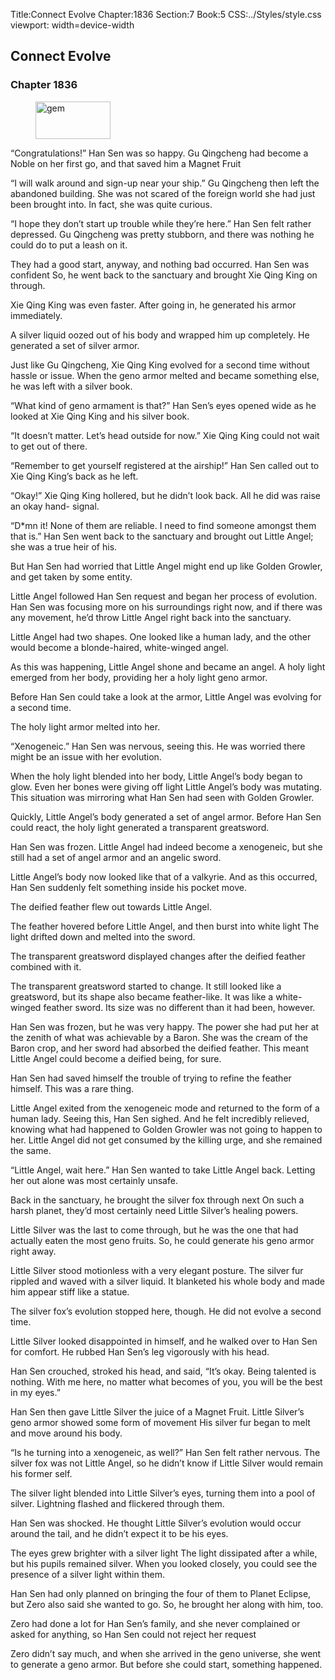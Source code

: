 Title:Connect Evolve 
Chapter:1836 
Section:7 
Book:5 
CSS:../Styles/style.css 
viewport: width=device-width
  
## Connect Evolve
### Chapter 1836
  
<figure>
	<img src="../Images/gem.gif" alt="gem" id="gem" width="120" height="60" />
</figure>
  

  
“Congratulations!” Han Sen was so happy. Gu Qingcheng had become a Noble on her first go, and that saved him a Magnet Fruit

“I will walk around and sign-up near your ship.” Gu Qingcheng then left the abandoned building. She was not scared of the foreign world she had just been brought into. In fact, she was quite curious.

“I hope they don’t start up trouble while they’re here.” Han Sen felt rather depressed. Gu Qingcheng was pretty stubborn, and there was nothing he could do to put a leash on it.

They had a good start, anyway, and nothing bad occurred. Han Sen was confident So, he went back to the sanctuary and brought Xie Qing King on through.

Xie Qing King was even faster. After going in, he generated his armor immediately.

A silver liquid oozed out of his body and wrapped him up completely. He generated a set of silver armor.

Just like Gu Qingcheng, Xie Qing King evolved for a second time without hassle or issue. When the geno armor melted and became something else, he was left with a silver book.

“What kind of geno armament is that?” Han Sen’s eyes opened wide as he looked at Xie Qing King and his silver book.

“It doesn’t matter. Let’s head outside for now.” Xie Qing King could not wait to get out of there.

“Remember to get yourself registered at the airship!” Han Sen called out to Xie Qing King’s back as he left.

“Okay!” Xie Qing King hollered, but he didn’t look back. All he did was raise an okay hand- signal.

“D*mn it! None of them are reliable. I need to find someone amongst them that is.” Han Sen went back to the sanctuary and brought out Little Angel; she was a true heir of his.

But Han Sen had worried that Little Angel might end up like Golden Growler, and get taken by some entity.

Little Angel followed Han Sen request and began her process of evolution. Han Sen was focusing more on his surroundings right now, and if there was any movement, he’d throw Little Angel right back into the sanctuary.

Little Angel had two shapes. One looked like a human lady, and the other would become a blonde-haired, white-winged angel.

As this was happening, Little Angel shone and became an angel. A holy light emerged from her body, providing her a holy light geno armor.

Before Han Sen could take a look at the armor, Little Angel was evolving for a second time.

The holy light armor melted into her.

“Xenogeneic.” Han Sen was nervous, seeing this. He was worried there might be an issue with her evolution.

When the holy light blended into her body, Little Angel’s body began to glow. Even her bones were giving off light Little Angel’s body was mutating. This situation was mirroring what Han Sen had seen with Golden Growler.

Quickly, Little Angel’s body generated a set of angel armor. Before Han Sen could react, the holy light generated a transparent greatsword.

Han Sen was frozen. Little Angel had indeed become a xenogeneic, but she still had a set of angel armor and an angelic sword.

Little Angel’s body now looked like that of a valkyrie. And as this occurred, Han Sen suddenly felt something inside his pocket move.

The deified feather flew out towards Little Angel.

The feather hovered before Little Angel, and then burst into white light The light drifted down and melted into the sword.

The transparent greatsword displayed changes after the deified feather combined with it.

The transparent greatsword started to change. It still looked like a greatsword, but its shape also became feather-like. It was like a white-winged feather sword. Its size was no different than it had been, however.

Han Sen was frozen, but he was very happy. The power she had put her at the zenith of what was achievable by a Baron. She was the cream of the Baron crop, and her sword had absorbed the deified feather. This meant Little Angel could become a deified being, for sure.

Han Sen had saved himself the trouble of trying to refine the feather himself. This was a rare thing.

Little Angel exited from the xenogeneic mode and returned to the form of a human lady. Seeing this, Han Sen sighed. And he felt incredibly relieved, knowing what had happened to Golden Growler was not going to happen to her. Little Angel did not get consumed by the killing urge, and she remained the same.

“Little Angel, wait here.” Han Sen wanted to take Little Angel back. Letting her out alone was most certainly unsafe.

Back in the sanctuary, he brought the silver fox through next On such a harsh planet, they’d most certainly need Little Silver’s healing powers.

Little Silver was the last to come through, but he was the one that had actually eaten the most geno fruits. So, he could generate his geno armor right away.

Little Silver stood motionless with a very elegant posture. The silver fur rippled and waved with a silver liquid. It blanketed his whole body and made him appear stiff like a statue.

The silver fox’s evolution stopped here, though. He did not evolve a second time.

Little Silver looked disappointed in himself, and he walked over to Han Sen for comfort. He rubbed Han Sen’s leg vigorously with his head.

Han Sen crouched, stroked his head, and said, “It’s okay. Being talented is nothing. With me here, no matter what becomes of you, you will be the best in my eyes.”

Han Sen then gave Little Silver the juice of a Magnet Fruit. Little Silver’s geno armor showed some form of movement His silver fur began to melt and move around his body.

“Is he turning into a xenogeneic, as well?” Han Sen felt rather nervous. The silver fox was not Little Angel, so he didn’t know if Little Silver would remain his former self.

The silver light blended into Little Silver’s eyes, turning them into a pool of silver. Lightning flashed and flickered through them.

Han Sen was shocked. He thought Little Silver’s evolution would occur around the tail, and he didn’t expect it to be his eyes.

The eyes grew brighter with a silver light The light dissipated after a while, but his pupils remained silver. When you looked closely, you could see the presence of a silver light within them.

Han Sen had only planned on bringing the four of them to Planet Eclipse, but Zero also said she wanted to go. So, he brought her along with him, too.

Zero had done a lot for Han Sen’s family, and she never complained or asked for anything, so Han Sen could not reject her request

Zero didn’t say much, and when she arrived in the geno universe, she went to generate a geno armor. But before she could start, something happened.